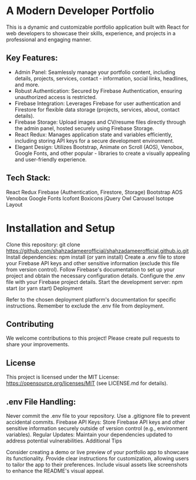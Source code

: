 # A Modern Developer Portfolio

This is a dynamic and customizable portfolio application built with React for web developers to showcase their skills, experience, and projects in a professional and engaging manner.

## Key Features:

- Admin Panel: Seamlessly manage your portfolio content, including details, projects, services, contact - information, social links, headlines, and more.
- Robust Authentication: Secured by Firebase Authentication, ensuring unauthorized access is restricted.
- Firebase Integration: Leverages Firebase for user authentication and Firestore for flexible data storage (projects, services, about, contact details).
- Firebase Storage: Upload images and CV/resume files directly through the admin panel, hosted securely using Firebase Storage.
- React Redux: Manages application state and variables efficiently, including storing API keys for a secure development environment.
- Elegant Design: Utilizes Bootstrap, Animate on Scroll (AOS), Venobox, Google Fonts, and other popular - libraries to create a visually appealing and user-friendly experience.
## Tech Stack:

React
Redux
Firebase (Authentication, Firestore, Storage)
Bootstrap
AOS
Venobox
Google Fonts
Icofont
Boxicons
jQuery
Owl Carousel
Isotope Layout

# Installation and Setup

Clone this repository: git clone https://github.com/shahzadameerofficial/shahzadameerofficial.github.io.git
Install dependencies: npm install (or yarn install)
Create a .env file to store your Firebase API keys and other sensitive information (exclude this file from version control).
Follow Firebase's documentation to set up your project and obtain the necessary configuration details.
Configure the .env file with your Firebase project details.
Start the development server: npm start (or yarn start)
Deployment

Refer to the chosen deployment platform's documentation for specific instructions. Remember to exclude the .env file from deployment.
## Contributing

We welcome contributions to this project! Please create pull requests to share your improvements.

## License

This project is licensed under the MIT License: https://opensource.org/licenses/MIT (see LICENSE.md for details).



## .env File Handling:
Never commit the .env file to your repository. Use a .gitignore file to prevent accidental commits.
Firebase API Keys:
Store Firebase API keys and other sensitive information securely outside of version control (e.g., environment variables).
Regular Updates:
Maintain your dependencies updated to address potential vulnerabilities.
Additional Tips

Consider creating a demo or live preview of your portfolio app to showcase its functionality.
Provide clear instructions for customization, allowing users to tailor the app to their preferences.
Include visual assets like screenshots to enhance the README's visual appeal.